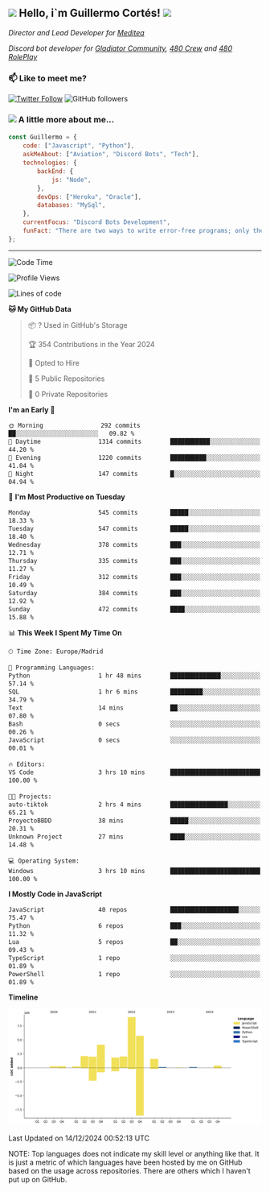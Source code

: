 <h2><img src="https://emojis.slackmojis.com/emojis/images/1531849430/4246/blob-sunglasses.gif?1531849430" width="30"/> Hello, i`m Guillermo Cortés! <img src="https://media.giphy.com/media/PiuVH04cd9JcmqqWKK/giphy.gif" width="50"></h2>
<p><em>Director and Lead Developer for <a href="https://mediteavirtual.es/">Meditea</a>
</em></p>
<p><em>Discord bot developer for <a href="https://discord.comunidadgladiator.com">Gladiator Community</a>, <a href="https://discord.gg/UpvpkUbGdA">480 Crew</a> and <a href="https://discord.gg/dmMRQgH3tu">480 RolePlay</a>
</em></p>

### 📫 Like to meet me?

[![Twitter Follow](https://img.shields.io/twitter/follow/concara3443?label=Follow)](https://twitter.com/intent/follow?screen_name=concara3443)
![GitHub followers](https://img.shields.io/github/followers/concara3443?label=Follow&style=social)

### <img src="https://media.giphy.com/media/WFZvB7VIXBgiz3oDXE/giphy.gif" width="50"> A little more about me...  

```javascript
const Guillermo = {
    code: ["Javascript", "Python"],
    askMeAbout: ["Aviation", "Discord Bots", "Tech"],
    technologies: {
        backEnd: {
            js: "Node",
        },
        devOps: ["Heroku", "Oracle"],
        databases: "MySql",
    },
    currentFocus: "Discord Bots Development",
    funFact: "There are two ways to write error-free programs; only the third one works"
};
```

---

<!--START_SECTION:waka-->
![Code Time](http://img.shields.io/badge/Code%20Time-522%20hrs%2037%20mins-blue)

![Profile Views](http://img.shields.io/badge/Profile%20Views-0-blue)

![Lines of code](https://img.shields.io/badge/From%20Hello%20World%20I%27ve%20Written-29.5%20million%20lines%20of%20code-blue)

**🐱 My GitHub Data** 

> 📦 ? Used in GitHub's Storage 
 > 
> 🏆 354 Contributions in the Year 2024
 > 
> 💼 Opted to Hire
 > 
> 📜 5 Public Repositories 
 > 
> 🔑 0 Private Repositories 
 > 
**I'm an Early 🐤** 

```text
🌞 Morning                292 commits         ██░░░░░░░░░░░░░░░░░░░░░░░   09.82 % 
🌆 Daytime                1314 commits        ███████████░░░░░░░░░░░░░░   44.20 % 
🌃 Evening                1220 commits        ██████████░░░░░░░░░░░░░░░   41.04 % 
🌙 Night                  147 commits         █░░░░░░░░░░░░░░░░░░░░░░░░   04.94 % 
```
📅 **I'm Most Productive on Tuesday** 

```text
Monday                   545 commits         █████░░░░░░░░░░░░░░░░░░░░   18.33 % 
Tuesday                  547 commits         █████░░░░░░░░░░░░░░░░░░░░   18.40 % 
Wednesday                378 commits         ███░░░░░░░░░░░░░░░░░░░░░░   12.71 % 
Thursday                 335 commits         ███░░░░░░░░░░░░░░░░░░░░░░   11.27 % 
Friday                   312 commits         ███░░░░░░░░░░░░░░░░░░░░░░   10.49 % 
Saturday                 384 commits         ███░░░░░░░░░░░░░░░░░░░░░░   12.92 % 
Sunday                   472 commits         ████░░░░░░░░░░░░░░░░░░░░░   15.88 % 
```


📊 **This Week I Spent My Time On** 

```text
🕑︎ Time Zone: Europe/Madrid

💬 Programming Languages: 
Python                   1 hr 48 mins        ██████████████░░░░░░░░░░░   57.14 % 
SQL                      1 hr 6 mins         █████████░░░░░░░░░░░░░░░░   34.79 % 
Text                     14 mins             ██░░░░░░░░░░░░░░░░░░░░░░░   07.80 % 
Bash                     0 secs              ░░░░░░░░░░░░░░░░░░░░░░░░░   00.26 % 
JavaScript               0 secs              ░░░░░░░░░░░░░░░░░░░░░░░░░   00.01 % 

🔥 Editors: 
VS Code                  3 hrs 10 mins       █████████████████████████   100.00 % 

🐱‍💻 Projects: 
auto-tiktok              2 hrs 4 mins        ████████████████░░░░░░░░░   65.21 % 
ProyectoBBDD             38 mins             █████░░░░░░░░░░░░░░░░░░░░   20.31 % 
Unknown Project          27 mins             ████░░░░░░░░░░░░░░░░░░░░░   14.48 % 

💻 Operating System: 
Windows                  3 hrs 10 mins       █████████████████████████   100.00 % 
```

**I Mostly Code in JavaScript** 

```text
JavaScript               40 repos            ███████████████████░░░░░░   75.47 % 
Python                   6 repos             ███░░░░░░░░░░░░░░░░░░░░░░   11.32 % 
Lua                      5 repos             ██░░░░░░░░░░░░░░░░░░░░░░░   09.43 % 
TypeScript               1 repo              ░░░░░░░░░░░░░░░░░░░░░░░░░   01.89 % 
PowerShell               1 repo              ░░░░░░░░░░░░░░░░░░░░░░░░░   01.89 % 
```



**Timeline**

![Lines of Code chart](https://raw.githubusercontent.com/Concara3443/Concara3443/main/assets/bar_graph.png)


 Last Updated on 14/12/2024 00:52:13 UTC
<!--END_SECTION:waka-->

NOTE: Top languages does not indicate my skill level or anything like that. It is just a metric of which languages have been hosted by me on GitHub based on the usage across repositories. There are others which I haven't put up on GitHub.
